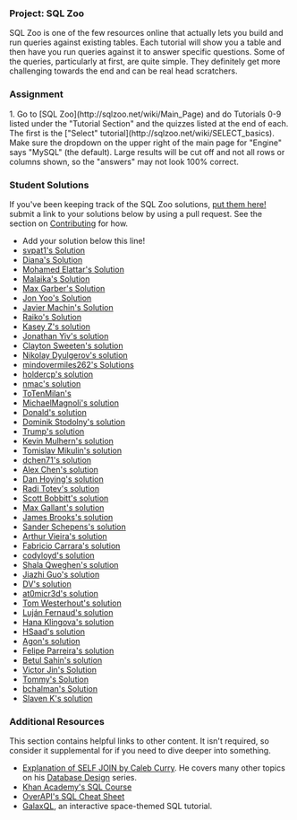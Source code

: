 ### Project: SQL Zoo

SQL Zoo is one of the few resources online that actually lets you build and run queries against existing tables.  Each tutorial will show you a table and then have you run queries against it to answer specific questions.  Some of the queries, particularly at first, are quite simple.  They definitely get more challenging towards the end and can be real head scratchers.

### Assignment

<div class="lesson-content__panel" markdown="1">
  1. Go to [SQL Zoo](http://sqlzoo.net/wiki/Main_Page) and do Tutorials 0-9 listed under the "Tutorial Section" and the quizzes listed at the end of each.  The first is the ["Select" tutorial](http://sqlzoo.net/wiki/SELECT_basics).  Make sure the dropdown on the upper right of the main page for "Engine" says "MySQL" (the default).  Large results will be cut off and not all rows or columns shown, so the "answers" may not look 100% correct.
</div>

### Student Solutions
If you've been keeping track of the SQL Zoo solutions, [put them here!](https://github.com/TheOdinProject/curriculum/blob/master/databases/project_databases.md) submit a link to your solutions below by using a pull request. See the section on [Contributing](http://github.com/TheOdinProject/curriculum/blob/master/contributing.md) for how.

* Add your solution below this line!
* [svpat1's Solution](https://github.com/svpat1/Project_sql_zoo)
* [Diana's Solution](https://github.com/dianastanciu/sql_zoo/blob/master/README.md)
* [Mohamed Elattar's Solution](https://github.com/mohamed-elattar/sql_zoo_tutorials/blob/master/sql_zoo_tutorials.sql)
* [Malaika's Solution](https://github.com/malaikaMI/Project_SQL_Zoo)
* [Max Garber's Solution](https://github.com/bubblebooy/miscellaneous-exercises/blob/master/SQL_zoo_solutions.sql)
* [Jon Yoo's Solution](https://github.com/jonyoowa/sql_zoo_examples/blob/master/sqlzoo.sql)
* [Javier Machin's Solution](https://github.com/Javier-Machin/SQL-exercises/blob/master/SQLzoo.sql)
* [Raiko's Solution](https://github.com/Cypher0/sql_zoo)
* [Kasey Z's solution](https://github.com/kasey-z/sql_zoo)
* [Jonathan Yiv's solution](https://github.com/JonathanYiv/sqlzoo)
* [Clayton Sweeten's solution](https://github.com/cjsweeten101/sql_zoo)
* [Nikolay Dyulgerov's solution](https://github.com/NicolayD/sql-zoo)
* [mindovermiles262's Solutions](https://github.com/mindovermiles262/SQLZoo)
* [holdercp's solution](https://github.com/holdercp/sql-zoo)
* [nmac's solution](https://github.com/nmacawile/SQLZOO)
* [ToTenMilan's](https://github.com/ToTenMilan/the_odin_project/blob/master/rails/sql/sqlzoo.md)
* [MichaelMagnoli's solution](https://github.com/MichaelMagnoli/Web-Dev-Projects/tree/master/The%20Odin%20Project/Ruby%20on%20Rails/SQL%20Zoo)
* [Donald's solution](https://github.com/donaldali/odin-rails/tree/master/project_sql)
* [Dominik Stodolny's solution](https://github.com/dstodolny/sql_zoo)
* [Trump's solution](https://github.com/trump812/sql_tutorial)
* [Kevin Mulhern's solution](https://github.com/KevinMulhern/sql_and_databases)
* [Tomislav Mikulin's solution](https://github.com/MrKindle85/SQLZOO)
* [dchen71's solution](https://github.com/dchen71/the_odin_project/tree/master/Rails/SQLZOO)
* [Alex Chen's solution](https://github.com/Chenzilla/SQL_Zoo)
* [Dan Hoying's solution](https://github.com/danhoying/sql_and_databases)
* [Radi Totev's solution](https://github.com/raditotev/sqlzoo-solutions)
* [Scott Bobbitt's solution](https://github.com/sco-bo/sql_zoo)
* [Max Gallant's solution](https://github.com/mcgalcode/SQLZoo)
* [James Brooks's solution](https://github.com/jhbrooks/sql-zoo)
* [Sander Schepens's solution](https://github.com/schepens83/theodinproject.com/tree/master/rails/project5--sqlzoo.net)
* [Arthur Vieira's solution](https://github.com/arthur-vieira/sqlzoo)
* [Fabricio Carrara's solution](https://github.com/fcarrara/sql_zoo)
* [codyloyd's solution](https://github.com/codyloyd/sqlzoo-solutions/blob/master/SQLZOO_solutions.md)
* [Shala Qweghen's solution](https://github.com/ShalaQweghen/project_sql)
* [Jiazhi Guo's solution](https://github.com/jerrykuo7727/sql_zoo)
* [DV's solution](https://github.com/dvislearning/sql_zoo)
* [at0micr3d's solution](https://github.com/at0micr3d/sql-zoo)
* [Tom Westerhout's solution](https://github.com/Westw00d/SQL-Zoo)
* [Luján Fernaud's solution](https://github.com/lujanfernaud/sqlzoo)
* [Hana Klingova's solution](https://github.com/hanny21/sql_zoo_solutions)
* [HSaad's solution](https://github.com/HSaad/sql-zoo)
* [Agon's solution](https://github.com/AgonIdrizi/SQL_Zoo/blob/master/README.md)
* [Felipe Parreira's solution](https://github.com/FelipeParreira/TheOdinProject/blob/master/databases/SQL_zoo_project.sql)
* [Betul Sahin's solution](https://github.com/betulsahin87/My-SQLZoo-Solutions)
* [Victor Jin's Solution](https://github.com/Viktorjin/SQL-Project-1.-SQL-Zoo)
* [Tommy's Solution](https://github.com/hoangtommy/sqlzoo)
* [bchalman's Solution](https://github.com/bchalman/sql-zoo/blob/master/sql_zoo_tutorials.sql)
* [Slaven K's solution](https://github.com/Everdrought/sql-zoo-projects)

### Additional Resources
This section contains helpful links to other content. It isn't required, so consider it supplemental for if you need to dive deeper into something.

* [Explanation of SELF JOIN by Caleb Curry](https://www.youtube.com/watch?v=W0p8KP0o8g4). He covers many other topics on his [Database Design](https://www.youtube.com/watch?v=e7Pr1VgPK4w&list=PL_c9BZzLwBRK0Pc28IdvPQizD2mJlgoID) series.
* [Khan Academy's SQL Course](https://www.khanacademy.org/computing/computer-programming/sql)
* [OverAPI's SQL Cheat Sheet](http://overapi.com/mysql)
* [GalaxQL](http://sol.gfxile.net/galaxql.html), an interactive space-themed SQL tutorial.
